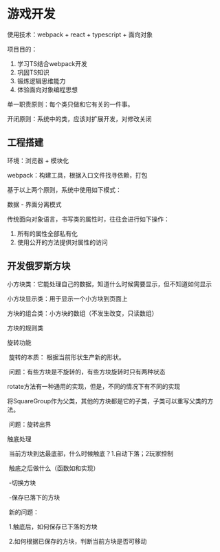 # 游戏开发

使用技术：webpack + react + typescript + 面向对象

项目目的：

1. 学习TS结合webpack开发
2. 巩固TS知识
3. 锻炼逻辑思维能力
4. 体验面向对象编程思想

单一职责原则：每个类只做和它有关的一件事。

开闭原则：系统中的类，应该对扩展开发，对修改关闭

## 工程搭建

环境：浏览器 + 模块化

webpack：构建工具，根据入口文件找寻依赖，打包

基于以上两个原则，系统中使用如下模式：

数据 - 界面分离模式

传统面向对象语言，书写类的属性时，往往会进行如下操作：

1. 所有的属性全部私有化
2. 使用公开的方法提供对属性的访问

## 开发俄罗斯方块

小方块类：它能处理自己的数据，知道什么时候需要显示，但不知道如何显示

小方块显示类：用于显示一个小方块到页面上

方块的组合类：小方块的数组（不发生改变，只读数组）

方块的规则类

旋转功能

​	旋转的本质： 根据当前形状生产新的形状。

​	问题：有些方块是不旋转的，有些方块旋转时只有两种状态

rotate方法有一种通用的实现，但是，不同的情况下有不同的实现

将SquareGroup作为父类，其他的方块都是它的子类，子类可以重写父类的方法。

​	问题：旋转出界

触底处理

​	当前方块到达最底部，什么时候触底？1.自动下落；2玩家控制

​	触底之后做什么（函数如和实现）

​		-切换方块

​		-保存已落下的方块

​		新的问题：

​			1.触底后，如何保存已下落的方块

​			2.如何根据已保存的方块，判断当前方块是否可移动